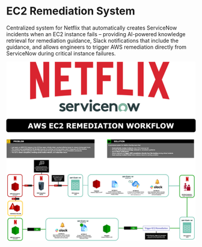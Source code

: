 # EC2 Remediation System
Centralized system for Netflix that automatically creates ServiceNow incidents when an EC2 instance fails – providing AI-powered knowledge retrieval for remediation guidance, Slack notifications that include the guidance, and allows engineers to trigger AWS remediation directly from ServiceNow during critical instance failures. 

![Diagram](https://github.com/BerlynseaTyler/ec2-remediation-system/blob/main/Diagram.png)

